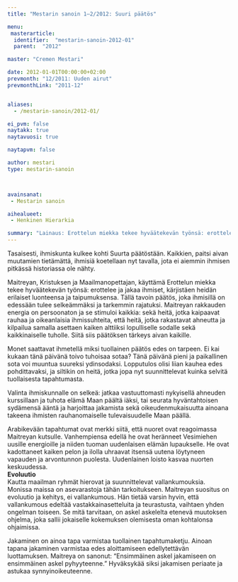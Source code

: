 ```yaml
---
title: "Mestarin sanoin 1–2/2012: Suuri päätös"

menu:
 masterarticle:
  identifier:  "mestarin-sanoin-2012-01"
  parent:  "2012"

master: "Cremen Mestari"

date: 2012-01-01T00:00:00+02:00
prevmonth: "12/2011: Uuden airut"
prevmonthLink: "2011-12"


aliases:
  - /mestarin-sanoin/2012-01/

ei_pvm: false
naytakk: true
naytavuosi: true

naytapvm: false

author: mestari
type: mestarin-sanoin



avainsanat:
 - Mestarin sanoin

aihealueet:
 - Henkinen Hierarkia

summary: "Lainaus: Erottelun miekka tekee hyväätekevän työnsä: erottelee ja jakaa ihmiset, kärjistäen heidän erilaiset luonteensa ja taipumuksensa. Tällä tavoin päätös, joka ihmisillä on edessään tulee selkeämmäksi ja tarkemmin rajatuksi. Maitreyan rakkauden energia on persoonaton ja se stimuloi kaikkia: sekä heitä, jotka kaipaavat rauhaa ja oikeanlaisia ihmissuhteita, että heitä, jotka rakastavat ahneutta ja kilpailua samalla asettaen kaiken alttiiksi lopulliselle sodalle sekä kaikkinaiselle tuholle. Siitä siis päätöksen tärkeys aivan kaikille."
---
```

<p>Tasaisesti, ihmiskunta kulkee kohti Suurta päätöstään. Kaikkien, paitsi aivan muutamien tietämättä, ihmisiä koetellaan nyt tavalla, jota ei aiemmin ihmisen pitkässä historiassa ole nähty.</p>
<p>Maitreyan, Kristuksen ja Maailmanopettajan, käyttämä Erottelun miekka tekee hyväätekevän työnsä: erottelee ja jakaa ihmiset, kärjistäen heidän erilaiset luonteensa ja taipumuksensa. Tällä tavoin päätös, joka ihmisillä on edessään tulee selkeämmäksi ja tarkemmin rajatuksi. Maitreyan rakkauden energia on persoonaton ja se stimuloi kaikkia: sekä heitä, jotka kaipaavat rauhaa ja oikeanlaisia ihmissuhteita, että heitä, jotka rakastavat ahneutta ja kilpailua samalla asettaen kaiken alttiiksi lopulliselle sodalle sekä kaikkinaiselle tuholle. Siitä siis päätöksen tärkeys aivan kaikille.</p>
<p>Monet saattavat ihmetellä miksi tuollainen päätös edes on tarpeen. Ei kai kukaan tänä päivänä toivo tuhoisaa sotaa? Tänä päivänä pieni ja paikallinen sota voi muuntua suureksi ydinsodaksi. Lopputulos olisi liian kauhea edes pohdittavaksi, ja siltikin on heitä, jotka jopa nyt suunnittelevat kuinka selvitä tuollaisesta tapahtumasta.</p>
<p>Valinta ihmiskunnalle on selkeä: jatkaa vastuuttomasti nykyisellä ahneuden kurssillaan ja tuhota elämä Maan päältä iäksi, tai seurata hyväntahtoisen sydämensä ääntä ja harjoittaa jakamista sekä oikeudenmukaisuutta ainoana takeena ihmisten rauhanomaiselle tulevaisuudelle Maan päällä.</p>
<p>Arabikevään tapahtumat ovat merkki siitä, että nuoret ovat reagoimassa Maitreyan kutsulle. Vanhempiensa edellä he ovat heränneet Vesimiehen uusille energioille ja niiden tuoman uudenlaisen elämän lupaukselle. He ovat kadottaneet kaiken pelon ja ilolla uhraavat itsensä uutena löytyneen vapauden ja arvontunnon puolesta. Uudenlainen loisto kasvaa nuorten keskuudessa.<br>
<strong>Evoluutio</strong><br>
Kautta maailman ryhmät hierovat ja suunnittelevat vallankumouksia. Monissa maissa on asevarastoja tähän tarkoitukseen. Maitreyan suositus on evoluutio ja kehitys, ei vallankumous. Hän tietää varsin hyvin, että vallankumous edeltää vastakkainasetteluita ja teurastusta, vaihtaen yhden ongelman toiseen. Se mitä tarvitaan, on askel askelelta etenevä muutoksen ohjelma, joka sallii jokaiselle kokemuksen olemisesta oman kohtalonsa ohjaimissa.</p>
<p>Jakaminen on ainoa tapa varmistaa tuollainen tapahtumaketju. Ainoan tapana jakaminen varmistaa edes aloittamiseen edellytettävän luottamuksen. Maitreya on sanonut: “Ensimmäinen askel jakamiseen on ensimmäinen askel pyhyyteenne.” Hyväksykää siksi jakamisen periaate ja astukaa synnyinoikeuteenne.</p>